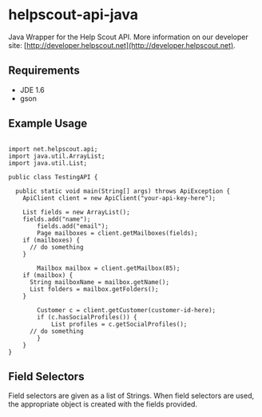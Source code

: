 helpscout-api-java
=================
Java Wrapper for the Help Scout API. More information on our developer site: [http://developer.helpscout.net](http://developer.helpscout.net).

Requirements
---------------------
* JDE 1.6
* gson

Example Usage
---------------------
<pre><code>
import net.helpscout.api;
import java.util.ArrayList;
import java.util.List;

public class TestingAPI {

  public static void main(String[] args) throws ApiException {
  	ApiClient client = new ApiClient("your-api-key-here");
		
    List<String> fields = new ArrayList<String>();
  	fields.add("name");
		fields.add("email");
		Page mailboxes = client.getMailboxes(fields);
    if (mailboxes) {
      // do something
    }
    
		Mailbox mailbox = client.getMailbox(85);
    if (mailbox) {
      String mailboxName = mailbox.getName();
      List<Folder> folders = mailbox.getFolders();
    }
    
		Customer c = client.getCustomer(customer-id-here);
		if (c.hasSocialProfiles()) {
			List<SocialProfileEntry> profiles = c.getSocialProfiles();
      // do something
		}
	}
}
</code></pre>

Field Selectors
---------------------
Field selectors are given as a list of Strings. When field selectors are used, the appropriate object is created with the fields provided.